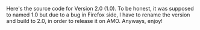 Here's the source code for Version 2.0 (1.0). To be honest, it was supposed to named 1.0 but due to a bug in Firefox side, I have to rename the version and build to 
2.0, in order to release it on AMO. Anyways, enjoy!








<style>
font-family: Zen Kurenaido
</style>

